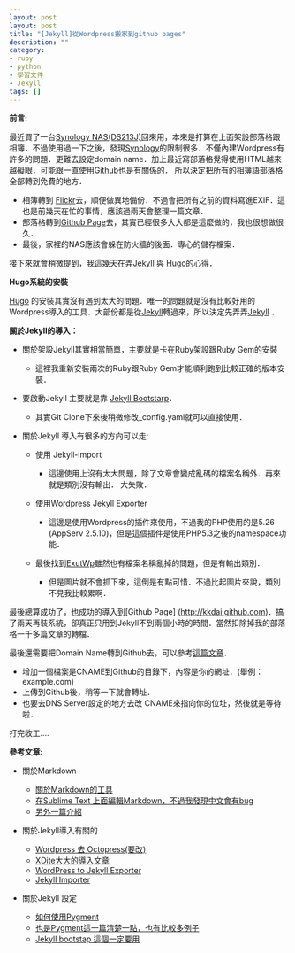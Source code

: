 ```yaml
---
layout: post
layout: post
title: "[Jekyll]從Wordpress搬家到github pages"
description: ""
category:
- ruby
- python
- 學習文件
- Jekyll
tags: []
---
```


**前言:**

最近買了一台[Synology NAS(DS213J)](https://www.synology.com/zh-tw/products/DS213j)回來用，本來是打算在上面架設部落格跟相簿．不過使用過一下之後，發現[Synology](https://www.synology.com)的限制很多．不僅內建Ｗordpress有許多的問題．更難去設定domain name．加上最近寫部落格覺得使用HTML越來越礙眼．可能跟一直使用[Github](http://github.com)也是有關係的． 所以決定把所有的相簿語部落格全部轉到免費的地方．

-  相簿轉到 [Flickr](https://www.flickr.com/)去，順便做異地備份．不過會把所有之前的資料寫進EXIF．這也是前幾天在忙的事情，應該過兩天會整理一篇文章．
-  部落格轉到[Github Page](https://pages.github.com/)去，其實已經很多大大都是這麼做的，我也很想做很久．
-  最後，家裡的NAS應該會躲在防火牆的後面．專心的儲存檔案．

接下來就會稍微提到，我這幾天在弄[Jekyll](http://jekyllrb.com/) 與 [Hugo](http://hugo.spf13.com/)的心得． 
<!--more-->


**Hugo系統的安裝**

[Hugo](http://hugo.spf13.com/) 的安裝其實沒有遇到太大的問題．唯一的問題就是沒有比較好用的Wordpress導入的工具．大部份都是從[Jekyll](http://jekyllrb.com/)轉過來，所以決定先弄弄[Jekyll](http://jekyllrb.com/) ．

**關於Jekyll的導入：**

- 關於架設Jekyll其實相當簡單，主要就是卡在Ruby架設跟Ruby Gem的安裝
  -  這裡我重新安裝兩次的Ruby跟Ruby Gem才能順利跑到比較正確的版本安裝．
  
- 要啟動Jekyll 主要就是靠 [Jekyll Bootstarp](http://jekyllbootstrap.com/)．
  -  其實Git Clone下來後稍微修改_config.yaml就可以直接使用．

- 關於Jekyll 導入有很多的方向可以走:
  -  使用 Jekyll-import
     -  這邊使用上沒有太大問題，除了文章會變成亂碼的檔案名稱外．再來就是類別沒有輸出． 大失敗．
   
  -  使用Wordpress Jekyll Exporter
     -  這邊是使用Wordpress的插件來使用，不過我的PHP使用的是5.26 (AppServ 2.5.10)，但是這個插件是使用PHP5.3之後的namespace功能．
     
   - 最後找到[ExutWp](https://github.com/thomasf/exitwp)雖然也有檔案名稱亂掉的問題，但是有輸出類別．
     - 但是圖片就不會抓下來，這倒是有點可惜．不過比起圖片來說，類別不見我比較累啊．
     
     
最後總算成功了，也成功的導入到[Github Page] (http://kkdai.github.com)．搞了兩天再裝系統，卻真正只用到Jekyll不到兩個小時的時間．當然扣除掉我的部落格一千多篇文章的轉檔．

最後還需要把Domain Name轉到Github去，可以參考[這篇文章](http://jingyan.baidu.com/article/36d6ed1f5356f31bcf488314.html)．

- 增加一個檔案是CNAME到Github的目錄下，內容是你的網址．(舉例： example.com)
- 上傳到Github後，稍等一下就會轉址．
- 也要去DNS Server設定的地方去改 CNAME來指向你的位址，然後就是等待啦．

打完收工....


**參考文章:**

- 關於Markdown
    - [關於Markdown的工具](http://single9.net/2013/07/markdown-use-mark-to-write-an-article/)
    - [在Sublime Text 上面編輯Markdown，不過我發現中文會有bug](http://plaintext-productivity.net/2-04-how-to-set-up-sublime-text-for-markdown-editing.html)
    - [另外一篇介紹](http://www.jianshu.com/p/378338f10263)
    
- 關於Jekyll導入有關的
   - [Wordpress 去 Octopress(要改)](http://blog.yorkxin.org/posts/2011/11/26/import-from-wpcom-to-octopress/)
   -  [XDite大大的導入文章](http://blog.xdite.net/posts/2011/10/10/how-to-migrate-blog-from-wordpress-to-octopress)
   -  [WordPress to Jekyll Exporter](https://github.com/benbalter/wordpress-to-jekyll-exporter)
   - [Jekyll Importer](http://import.jekyllrb.com/docs/wordpress/)
  
- 關於Jekyll 設定
  - [如何使用Pygment](http://zyzhang.github.io/blog/2012/08/31/highlight-with-Jekyll-and-Pygments/)
  - [也是Pygment這一篇清楚一點，也有比較多例子](http://havee.me/internet/2013-08/support-pygments-in-jekyll.html)
  - [Jekyll bootstap 這個一定要用](http://jekyllbootstrap.com/)
  
